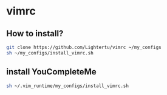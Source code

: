 # vimrc

## How to install?

```bash
git clone https://github.com/Lightertu/vimrc ~/my_configs
sh ~/my_configs/install_vimrc.sh
```

## install YouCompleteMe
```bash
sh ~/.vim_runtime/my_configs/install_vimrc.sh
```
